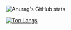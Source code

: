 ![Anurag's GitHub stats](https://github-readme-stats.vercel.app/api?username=DariDiniz&show_icons=true&theme=radical)

[![Top Langs](https://github-readme-stats.vercel.app/api/top-langs/?username=DariDiniz=compact)](https://github.com/anuraghazra/github-readme-stats)
